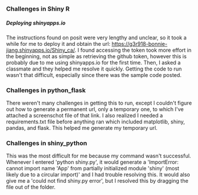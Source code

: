 
### Challenges in Shiny R

##### Deploying shinyapps.io

The instructions found on posit were very lengthy and unclear, so it took a while for me to deploy it and obtain the url: https://g3r918-bonnie-jiang.shinyapps.io/Shiny_ca/. I found accessing the token took more effort in the beginning, not as simple as retrieving the github token, however this is probably due to me using shinyapps.io for the first time. Then, I asked a classmate and they helped me resolve it quickly. Getting the code to run wasn't that difficult, especially since there was the sample code posted.

### Challenges in python_flask 

There weren't many challenges in getting this to run, except I couldn't figure out how to generate a permanent url, only a temporary one, to which I've attached a screenschot file of that link. I also realized I needed a requirements.txt file before anything ran which included matplotlib, shiny, pandas, and flask. This helped me generate my temporary url.

### Challenges in shiny_python

This was the most difficult for me because my command wasn't successful. Whenever I entered 'python shiny.py', it would generate a 'ImportError: cannot import name 'App' from partially initialized module 'shiny' (most likely due to a circular import)' and I had trouble resolving this. It would also give me a 'could not find shiny.py error', but I resolved this by dragging the file out of the folder.
